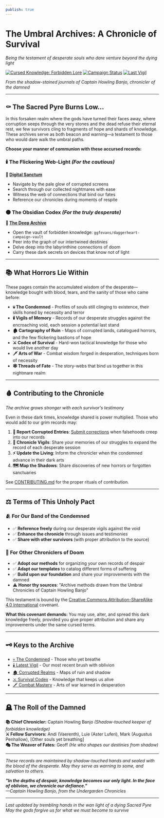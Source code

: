 ```yaml
---
publish: true
---
```

# The Umbral Archives: A Chronicle of Survival
*Being the testament of desperate souls who dare venture beyond the dying light*

[![Cursed Knowledge: Forbidden Lore](https://img.shields.io/badge/Cursed_Knowledge-Forbidden_Lore-8B0000.svg)](https://creativecommons.org/licenses/by-sa/4.0/)
[![Campaign Status](https://img.shields.io/badge/Status-Surviving_the_Darkness-crimson.svg)]()
[![Last Vigil](https://img.shields.io/badge/Last_Vigil-Session_0-grey.svg)]()

*From the shadow-stained journals of Captain Howling Banjo, chronicler of the damned*

---

## ⚰️ **The Sacred Pyre Burns Low...**

In this forsaken realm where the gods have turned their faces away, where corruption seeps through the very stones and the dead refuse their eternal rest, we few survivors cling to fragments of hope and shards of knowledge. These archives serve as both beacon and warning—a testament to those who would dare walk the umbral paths.

**Choose your manner of communion with these accursed records:**

### 🕯️ **The Flickering Web-Light** *(For the cautious)*
**🔗 [Digital Sanctum](https://ggfevans.github.io/daggerheart-campaign-vault)**
- Navigate by the pale glow of corrupted screens
- Search through our collected nightmares with ease  
- Witness the web of connections that bind our fates
- Reference our chronicles during moments of respite

### 🌑 **The Obsidian Codex** *(For the truly desperate)*
**🔗 [The Deep Archive](https://obsidian.md/web)**
- Open the vault of forbidden knowledge: `ggfevans/daggerheart-campaign-vault`
- Peer into the graph of our intertwined destinies
- Delve deep into the labyrinthine connections of doom
- Carry these dark secrets on devices that know not of light

---

## 📚 **What Horrors Lie Within**

These pages contain the accumulated wisdom of the desperate—knowledge bought with blood, tears, and the sanity of those who came before:

- **💀 The Condemned** - Profiles of souls still clinging to existence, their skills honed by necessity and terror
- **🕯️ Vigils of Memory** - Records of our desperate struggles against the encroaching void, each session a potential last stand
- **🏚️ Cartography of Ruin** - Maps of corrupted lands, catalogued horrors, and the few flickering bastions of hope
- **⚔️ Codex of Survival** - Hard-won tactical knowledge for those who would live another day
- **🗡️ Arts of War** - Combat wisdom forged in desperation, techniques born of necessity
- **🕸️ Threads of Fate** - The story-webs that bind us together in this nightmare realm

---

## 🩸 **Contributing to the Chronicle** 
*The archive grows stronger with each survivor's testimony*

Even in these dark times, knowledge shared is power multiplied. Those who would add to our grim records may:

1. **🚨 Report Corrupted Entries**: [Submit corrections](https://github.com/ggfevans/daggerheart-campaign-vault/issues) when falsehoods creep into our records
2. **📜 Chronicle Vigils**: Share your memories of our struggles to expand the record of each desperate session
3. **⚡ Update the Living**: Inform the chronicler when the condemned advance in their dark arts
4. **🗺️ Map the Shadows**: Share discoveries of new horrors or forgotten sanctuaries

See [CONTRIBUTING.md](CONTRIBUTING.md) for the proper rituals of contribution.

---

## ⚖️ **Terms of This Unholy Pact**

### 🫂 **For Our Band of the Condemned**
- ✅ **Reference freely** during our desperate vigils against the void
- ✅ **Enhance the chronicle** through issues and testimonies
- ✅ **Share with other survivors** (with proper attribution to the source)

### 🎲 **For Other Chroniclers of Doom**
- ✅ **Adopt our methods** for organizing your own records of despair
- ✅ **Adapt our templates** to catalog different forms of suffering
- ✅ **Build upon our foundation** and share your improvements with the damned
- ⚠️ **Honor thy sources**: "Archive methods drawn from the Umbral Chronicles of Captain Howling Banjo"

This testament is bound by the [Creative Commons Attribution-ShareAlike 4.0 International](LICENSE.md) covenant.

**What this covenant demands:** You may use, alter, and spread this dark knowledge freely, provided you give proper attribution and share any improvements under the same cursed terms.

---

## 🗝️ **Keys to the Archive**
- [💀 The Condemned](01-CHARACTERS/) - Those who yet breathe
- [🕯️ Latest Vigil](02-SESSIONS/) - Our most recent brush with oblivion
- [🏚️ Corrupted Realms](03-WORLD/) - Maps of ruin and shadow
- [⚔️ Survival Codex](04-RESOURCES/quick-rules.md) - Knowledge that keeps us alive
- [🗡️ Combat Mastery](06-RULES-MASTERY/) - Arts of war learned in desperation

---

## 🪦 **The Roll of the Damned**

**📚 Chief Chronicler:** Captain Howling Banjo *(Shadow-touched keeper of forbidden knowledge)*  
**⚔️ Fellow Survivors:** Andi (Vaerenth), Luie (Aster Luferi), Mark (Augustus Penhallow), [Other souls yet breathing]  
**🎭 The Weaver of Fates:** Geoff *(He who shapes our destinies from shadow)*

---

*These records are maintained by shadow-touched hands and sealed with the blood of the desperate. May they serve as warning to some, and salvation to others.*

***"In the depths of despair, knowledge becomes our only light. In the face of oblivion, we chronicle our defiance."***  
*—Captain Howling Banjo, from the Undergarden Chronicles*

---

*Last updated by trembling hands in the wan light of a dying Sacred Pyre*  
*May the gods forgive us for what we must become to survive*
